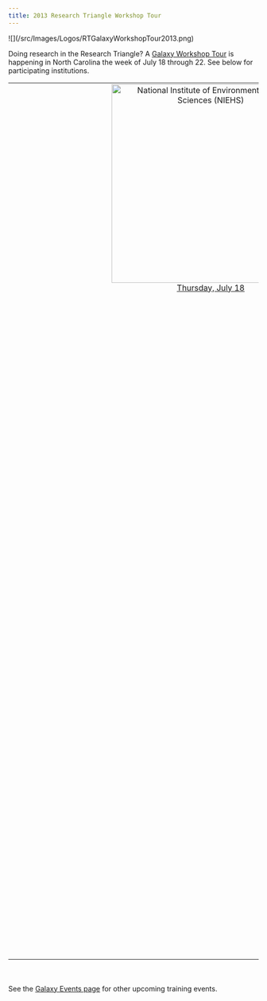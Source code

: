 ```yaml
---
title: 2013 Research Triangle Workshop Tour
---
```

<div class='center'>![](/src/Images/Logos/RTGalaxyWorkshopTour2013.png)</div>



Doing research in the Research Triangle?  A [Galaxy Workshop Tour](/src/Events/index.md) is happening in North Carolina the week of July 18 through 22.  See below for participating institutions.


<table>
  <tr>
    <td colspan=4 style=" text-align: center; border: none;"> <a href='/src/Events/NIEHS2013/index.md'><img src="/src/Images/Logos/NIEHSLogoWideTrans.png" alt="National Institute of Environmental Health Sciences (NIEHS)" width="400" /></a> <br /> </strong><a href='/src/Events/NIEHS2013/index.md'>Thursday, July 18</a><strong><br /><br /><br /></td>
    <td colspan=3 style=" text-align: center; border: none;"> &nbsp; </td>
  </tr>
  <tr>
    <td colspan=1 style=" text-align: center; border: none;"> </td>
    <td colspan=4 style=" text-align: center; border: none;"> <a href='/src/Events/UNC2013/index.md'><img src="/src/Images/Logos/UNCLogo.png" alt="University of North Carolina Chapel Hill" width="400" /></a> <br /> </strong><a href='/src/Events/UNC2013/index.md'>Friday, July 19</a><strong><br /><br /><br /></td>
    <td colspan=2 style=" text-align: center; border: none;"> </td>
  </tr>
  <tr>
    <td colspan=2 style=" text-align: center; border: none;"> </td>
    <td colspan=4 style=" text-align: center; border: none;"> <a href='/src/gmod:2013_GMOD_Summer_School/index.md'><img src="/src/Images/Logos/GMODSummerSchool2013.png" alt="2013 GMOD Summer School" width="300" /></a><br /></strong><a href='http://gmod.org/wiki/2013_GMOD_Summer_School'>Friday July 19 through Tuesday July 23</a><strong><br />Application deadline is June 10 <br /><br /><br /></td>
    <td colspan=1 style=" text-align: center; border: none;"> </td>
  </tr>
  <tr>
    <td colspan=3 style=" text-align: center; border: none;"> </td>
    <td colspan=4 style=" text-align: center; border: none;"> <a href='/src/Events/NCSU2013/index.md'><img src="/src/Images/Logos/NCSULogoWideRed.png" alt="North Carolina State University" width="400" /></a><br /></strong><a href='/src/Events/NCSU2013/index.md'>Monday, July 22</a><strong><br />Workshop is full, but there is a waiting list </td>
  </tr>
</table>



<br /><br />
See the [Galaxy Events page](/src/Events/index.md) for other upcoming training events.

